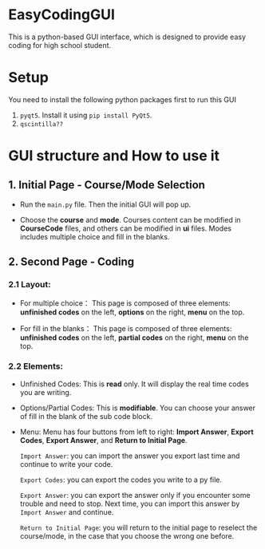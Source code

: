 # EasyCodingGUI
This is a python-based GUI interface, which is designed to provide easy coding for high school student.

# Setup
You need to install the following python packages first to run this GUI
1. `pyqt5`. Install it using `pip install PyQt5`.
2. `qscintilla??`
  

# GUI structure and How to use it
## 1. Initial Page - Course/Mode Selection
- Run the `main.py` file. Then the initial GUI will pop up.

- Choose the **course** and **mode**. Courses content can be modified in **CourseCode** files, and others can be modified in **ui** files. Modes includes multiple choice and fill in the blanks.


## 2. Second Page - Coding 
  ### 2.1 Layout:
  - For multiple choice：
  This page is composed of three elements: **unfinished codes** on the left, **options** on the right, **menu** on the top.

  - For fill in the blanks：
  This page is composed of three elements: **unfinished codes** on the left, **partial codes** on the right, **menu** on the top.
  
  ### 2.2 Elements:
  - Unfinished Codes:
  This is **read** only. It will display the real time codes you are writing.
 
  - Options/Partial Codes: 
  This is **modifiable**. You can choose your answer of fill in the blank of the sub code block.
  
  - Menu:
  Menu has four buttons from left to right: **Import Answer**, **Export Codes**, **Export Answer**, and **Return to Initial Page**.
  
      `Import Answer`: you can import the answer you export last time and continue to write your code.
  
      `Export Codes`: you can export the codes you write to a py file.
  
      `Export Answer`: you can export the answer only if you encounter some trouble and need to stop. Next time, you can import this answer by `Import Answer` and continue.
  
      `Return to Initial Page`: you will return to the initial page to reselect the course/mode, in the case that you choose the wrong one before.
